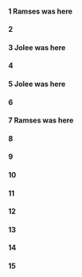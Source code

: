 #### 1 Ramses was here
#### 2
#### 3 Jolee was here
#### 4
#### 5 Jolee was here
#### 6
#### 7 Ramses was here
#### 8
#### 9
#### 10
#### 11
#### 12
#### 13
#### 14
#### 15
